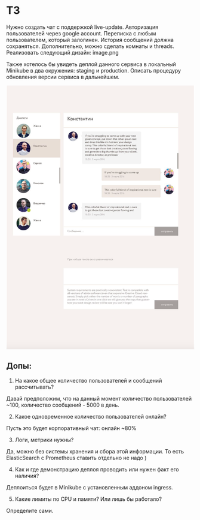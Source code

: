 # ТЗ

Нужно создать чат с поддержкой live-update.
Авторизация пользователей через google account. Переписка с любым пользователем, который залогинен. История сообщений должна сохраняться. Дополнительно, можно сделать комнаты и threads.
Реализовать следующий дизайн:
image.png

Также хотелось бы увидеть деплой данного сервиса в локальный Minikube в два окружения: staging и production.
Описать процедуру обновления версии сервиса в дальнейшем.

![Пример интерфейса](docs/front-ui.png)


## Допы:

1. На какое общее количество пользователей и сообщений рассчитывать?

Давай предположим, что на данный момент количество пользователей ~100, количество сообщений - 5000 в день.

2. Какое одновременное количество пользователей онлайн?

Пусть это будет корпоративный чат: онлайн ~80%

3. Логи, метрики нужны?

Да, можно без системы хранения и сбора этой информации. То есть ElasticSearch с Prometheus ставить отдельно не надо )

4. Как и где демонстрацию деплоя проводить или нужен факт его наличия?

Деплоиться будет в Minikube с установленным аддоном ingress.

5. Какие лимиты по CPU и памяти? Или лишь бы работало?

Определите сами.
